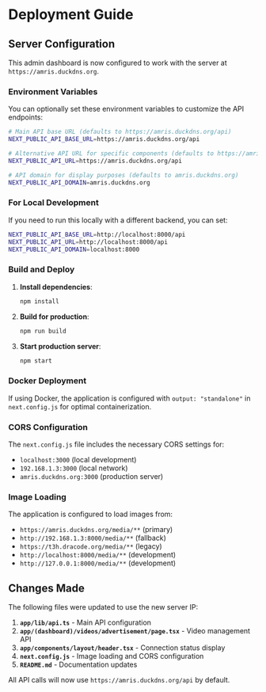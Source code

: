 # Deployment Guide

## Server Configuration

This admin dashboard is now configured to work with the server at `https://amris.duckdns.org`.

### Environment Variables

You can optionally set these environment variables to customize the API endpoints:

```bash
# Main API base URL (defaults to https://amris.duckdns.org/api)
NEXT_PUBLIC_API_BASE_URL=https://amris.duckdns.org/api

# Alternative API URL for specific components (defaults to https://amris.duckdns.org/api)
NEXT_PUBLIC_API_URL=https://amris.duckdns.org/api

# API domain for display purposes (defaults to amris.duckdns.org)
NEXT_PUBLIC_API_DOMAIN=amris.duckdns.org
```

### For Local Development

If you need to run this locally with a different backend, you can set:

```bash
NEXT_PUBLIC_API_BASE_URL=http://localhost:8000/api
NEXT_PUBLIC_API_URL=http://localhost:8000/api
NEXT_PUBLIC_API_DOMAIN=localhost:8000
```

### Build and Deploy

1. **Install dependencies**:
   ```bash
   npm install
   ```

2. **Build for production**:
   ```bash
   npm run build
   ```

3. **Start production server**:
   ```bash
   npm start
   ```

### Docker Deployment

If using Docker, the application is configured with `output: "standalone"` in `next.config.js` for optimal containerization.

### CORS Configuration

The `next.config.js` file includes the necessary CORS settings for:
- `localhost:3000` (local development)
- `192.168.1.3:3000` (local network)
- `amris.duckdns.org:3000` (production server)

### Image Loading

The application is configured to load images from:
- `https://amris.duckdns.org/media/**` (primary)
- `http://192.168.1.3:8000/media/**` (fallback)
- `https://t3h.dracode.org/media/**` (legacy)
- `http://localhost:8000/media/**` (development)
- `http://127.0.0.1:8000/media/**` (development)

## Changes Made

The following files were updated to use the new server IP:

1. **`app/lib/api.ts`** - Main API configuration
2. **`app/(dashboard)/videos/advertisement/page.tsx`** - Video management API
3. **`app/components/layout/header.tsx`** - Connection status display
4. **`next.config.js`** - Image loading and CORS configuration
5. **`README.md`** - Documentation updates

All API calls will now use `https://amris.duckdns.org/api` by default. 